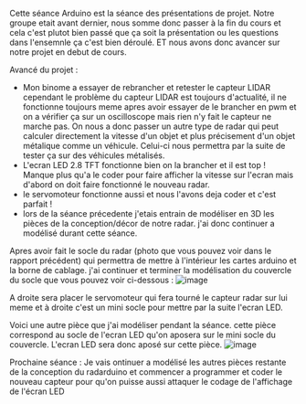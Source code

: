 Cette séance Arduino est la séance des présentations de projet.
Notre groupe etait avant dernier, nous somme donc passer à la fin du cours et cela c'est plutot bien passé que ça soit la présentation ou les questions dans l'ensemnle
ça c'est bien déroulé. ET nous avons donc avancer sur notre projet en debut de cours.

Avancé du projet :
- Mon binome a essayer de rebrancher et retester le capteur LIDAR cependant le problème du capteur LIDAR est toujours d'actualité, il ne fonctionne toujours meme apres 
avoir essayer de le brancher en pwm et on a vérifier ça sur un oscilloscope
mais rien n'y fait le capteur ne marche pas. On nous a donc passer un autre type de radar qui peut calculer directement la vitesse d'un objet et plus précisement d'un
objet métalique comme un véhicule. Celui-ci nous permettra par la suite de tester ça sur des véhicules métalisés.
- L'ecran LED 2.8 TFT fonctionne bien on la brancher et il est top ! Manque plus qu'a le coder pour faire afficher la vitesse sur l'ecran mais d'abord on doit faire 
fonctionné le nouveau radar.
- le servomoteur fonctionne aussi et nous l'avons deja coder et c'est parfait !
- lors de la séance précedente j'etais entrain de modéliser en 3D les pièces de la conception/décor de notre radar. j'ai donc continuer a modélisé durant cette séance.

Apres avoir fait le socle du radar (photo que vous pouvez voir dans le rapport précédent) qui permettra de mettre à l'intérieur les cartes arduino et la borne de cablage.
j'ai continuer et terminer la modélisation du couvercle du socle que vous pouvez voir ci-dessous :
![image](https://user-images.githubusercontent.com/120555915/213457765-428ea5d7-f98c-4bd5-ad93-c37e580d89d0.png)

A droite sera placer le servomoteur qui fera tourné le capteur radar sur lui meme et à droite c'est un mini socle pour mettre par la suite l'ecran LED.

Voici une autre pièce que j'ai modéliser pendant la séance. cette pièce correspond au socle de l'ecran LED qu'on aposera sur le mini socle du couvercle.
L'ecran LED sera donc aposé sur cette pièce.
![image](https://user-images.githubusercontent.com/120555915/213458415-a22d985b-0cae-4611-981c-b8f403e487e3.png)

Prochaine séance :
Je vais ontinuer a modélisé les autres pièces restante de la conception du radarduino et commencer a programmer et coder le nouveau capteur pour qu'on puisse aussi
attaquer le codage de l'affichage de l'écran LED
